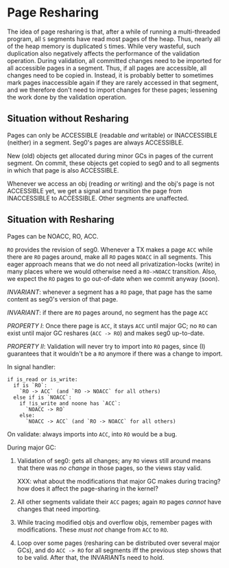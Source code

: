 

# Page Resharing #

The idea of page resharing is that, after a while of running a multi-threaded
program, all `S` segments have read most pages of the heap. Thus, nearly all of
the heap memory is duplicated `S` times. While very wasteful, such duplication
also negatively affects the performance of the validation operation. During
validation, all committed changes need to be imported for all accessible pages
in a segment. Thus, if all pages are accessible, all changes need to be copied
in. Instead, it is probably better to sometimes mark pages inaccessible again if
they are rarely accessed in that segment, and we therefore don't need to import
changes for these pages; lessening the work done by the validation operation.


## Situation without Resharing ##

Pages can only be ACCESSIBLE (readable *and* writable) or INACCESSIBLE (neither)
in a segment. Seg0's pages are always ACCESSIBLE.

New (old) objects get allocated during minor GCs in pages of the current
segment. On commit, these objects get copied to seg0 and to all segments in
which that page is also ACCESSIBLE. 

Whenever we access an obj (reading *or* writing) and the obj's page is not
ACCESSIBLE yet, we get a signal and transition the page from INACCESSIBLE to
ACCESSIBLE. Other segments are unaffected.


## Situation with Resharing ##

Pages can be NOACC, RO, ACC. 

`RO` provides the revision of seg0. Whenever a TX makes a page `ACC` while there
are `RO` pages around, make all `RO` pages `NOACC` in all segments. This eager
approach means that we do not need all privatization-locks (write) in many
places where we would otherwise need a `RO->NOACC` transition. Also, we expect
the `RO` pages to go out-of-date when we commit anyway (soon).

*INVARIANT*: whenever a segment has a `RO` page, that page has the same content
as seg0's version of that page.

*INVARIANT*: if there are `RO` pages around, no segment has the page `ACC`

*PROPERTY I*: Once there page is `ACC`, it stays `ACC` until major GC; no `RO` can
exist until major GC reshares (`ACC -> RO`) and makes seg0 up-to-date.

*PROPERTY II*: Validation will never try to import into `RO` pages, since (I)
guarantees that it wouldn't be a `RO` anymore if there was a change to import.


In signal handler:

    if is_read or is_write:
      if is `RO`:
        `RO -> ACC` (and `RO -> NOACC` for all others)
      else if is `NOACC`:
        if !is_write and noone has `ACC`:
          `NOACC -> RO`
        else:
          `NOACC -> ACC` (and `RO -> NOACC` for all others)

On validate: always imports into `ACC`, into `RO` would be a bug.

During major GC:

 1. Validation of seg0: gets all changes; any `RO` views still around means that
    there was *no change* in those pages, so the views stay valid.
    
    XXX: what about the modifications that major GC makes during tracing? how
    does it affect the page-sharing in the kernel?
    
 2. All other segments validate their `ACC` pages; again `RO` pages *cannot*
    have changes that need importing.
 3. While tracing modified objs and overflow objs, remember pages with
    modifications. These *must not* change from `ACC` to `RO`.
 4. Loop over some pages (resharing can be distributed over several major GCs),
    and do `ACC -> RO` for all segments iff the previous step shows that to be
    valid. After that, the INVARIANTs need to hold.
 



